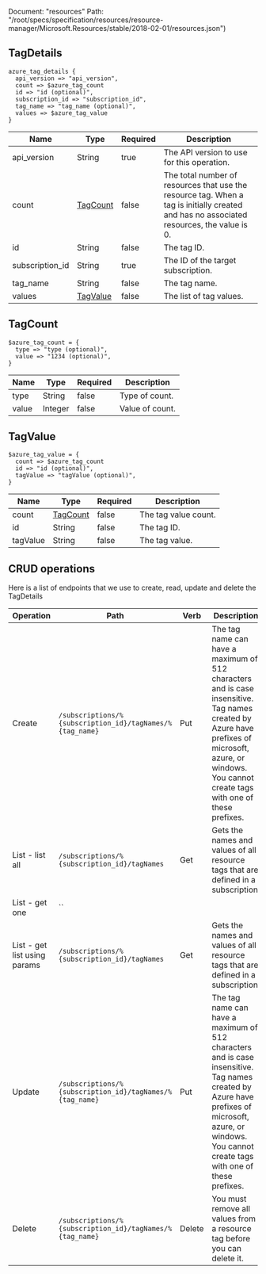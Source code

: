 Document: "resources"
Path: "/root/specs/specification/resources/resource-manager/Microsoft.Resources/stable/2018-02-01/resources.json")

## TagDetails

```puppet
azure_tag_details {
  api_version => "api_version",
  count => $azure_tag_count
  id => "id (optional)",
  subscription_id => "subscription_id",
  tag_name => "tag_name (optional)",
  values => $azure_tag_value
}
```

| Name        | Type           | Required       | Description       |
| ------------- | ------------- | ------------- | ------------- |
|api_version | String | true | The API version to use for this operation. |
|count | [TagCount](#tagcount) | false | The total number of resources that use the resource tag. When a tag is initially created and has no associated resources, the value is 0. |
|id | String | false | The tag ID. |
|subscription_id | String | true | The ID of the target subscription. |
|tag_name | String | false | The tag name. |
|values | [TagValue](#tagvalue) | false | The list of tag values. |
        
## TagCount

```puppet
$azure_tag_count = {
  type => "type (optional)",
  value => "1234 (optional)",
}
```

| Name        | Type           | Required       | Description       |
| ------------- | ------------- | ------------- | ------------- |
|type | String | false | Type of count. |
|value | Integer | false | Value of count. |
        
## TagValue

```puppet
$azure_tag_value = {
  count => $azure_tag_count
  id => "id (optional)",
  tagValue => "tagValue (optional)",
}
```

| Name        | Type           | Required       | Description       |
| ------------- | ------------- | ------------- | ------------- |
|count | [TagCount](#tagcount) | false | The tag value count. |
|id | String | false | The tag ID. |
|tagValue | String | false | The tag value. |
        



## CRUD operations

Here is a list of endpoints that we use to create, read, update and delete the TagDetails

| Operation | Path | Verb | Description | OperationID |
| ------------- | ------------- | ------------- | ------------- | ------------- |
|Create|`/subscriptions/%{subscription_id}/tagNames/%{tag_name}`|Put|The tag name can have a maximum of 512 characters and is case insensitive. Tag names created by Azure have prefixes of microsoft, azure, or windows. You cannot create tags with one of these prefixes.|Tags_CreateOrUpdate|
|List - list all|`/subscriptions/%{subscription_id}/tagNames`|Get|Gets the names and values of all resource tags that are defined in a subscription.|Tags_List|
|List - get one|``||||
|List - get list using params|`/subscriptions/%{subscription_id}/tagNames`|Get|Gets the names and values of all resource tags that are defined in a subscription.|Tags_List|
|Update|`/subscriptions/%{subscription_id}/tagNames/%{tag_name}`|Put|The tag name can have a maximum of 512 characters and is case insensitive. Tag names created by Azure have prefixes of microsoft, azure, or windows. You cannot create tags with one of these prefixes.|Tags_CreateOrUpdate|
|Delete|`/subscriptions/%{subscription_id}/tagNames/%{tag_name}`|Delete|You must remove all values from a resource tag before you can delete it.|Tags_Delete|